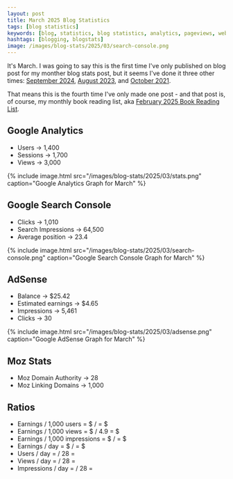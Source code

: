 ```yaml
---
layout: post
title: March 2025 Blog Statistics
tags: [blog statistics]
keywords: [blog, statistics, blog statistics, analytics, pageviews, webmaster, webmaster tools, alexa, google]
hashtags: [blogging, blogstats]
image: /images/blog-stats/2025/03/search-console.png
---
```


It's March. I was going to say this is the first time I've only published on blog post for my monther blog stats post, but it seems I've done it three other times: [September 2024](https://www.joehxblog.com/september-2024-blog-statistics/), [August 2023](https://www.joehxblog.com/august-2023-blog-statistics/), and [October 2021](https://www.joehxblog.com/october-2021-blog-statistics/).

That means this is the fourth time I've only made one post - and that post is, of course, my monthly book reading list, aka [February 2025 Book Reading List](https://www.joehxblog.com/february-2025-book-reading-list/).

## Google Analytics

* Users &rarr; 1,400
* Sessions &rarr; 1,700
* Views &rarr; 3,000

{% include image.html src="/images/blog-stats/2025/03/stats.png" caption="Google Analytics Graph for March" %}

## Google Search Console

* Clicks &rarr; 1,010
* Search Impressions &rarr; 64,500
* Average position &rarr; 23.4

{% include image.html src="/images/blog-stats/2025/03/search-console.png" caption="Google Search Console Graph for March" %}

## AdSense

* Balance &rarr; $25.42
* Estimated earnings &rarr; $4.65
* Impressions &rarr; 5,461
* Clicks &rarr; 30

{% include image.html src="/images/blog-stats/2025/03/adsense.png" caption="Google AdSense Graph for March" %}

## Moz Stats

* Moz Domain Authority &rarr; 28
* Moz Linking Domains &rarr; 1,000

## Ratios

* Earnings / 1,000 users = $ /  = $
* Earnings / 1,000 views = $ / 4.9 = $
* Earnings / 1,000 impressions = $ / = $
* Earnings / day = $ /  = $
* Users / day =  / 28 = 
* Views / day =  / 28 = 
* Impressions / day =  / 28 = 
